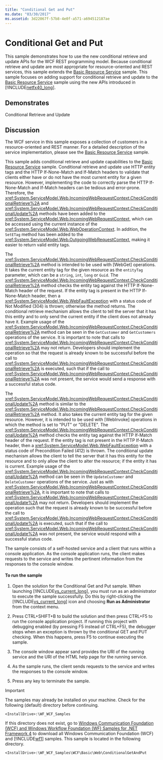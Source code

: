```yaml
---
title: "Conditional Get and Put"
ms.date: "03/30/2017"
ms.assetid: 3d22067f-57b8-4e0f-a571-a694512187ae
---
```

# Conditional Get and Put
This sample demonstrates how to use the new conditional retrieve and update APIs for the WCF REST programming model. Because conditional retrieve and update are most appropriate for resource-oriented and REST services, this sample extends the [Basic Resource Service](../../../../docs/framework/wcf/samples/basic-resource-service.md) sample. This sample focuses on adding support for conditional retrieve and update to the [Basic Resource Service](../../../../docs/framework/wcf/samples/basic-resource-service.md) sample using the new APIs introduced in [!INCLUDE[netfx40_long](../../../../includes/netfx40-long-md.md)].  
  
## Demonstrates  
 Conditional Retrieve and Update  
  
## Discussion  
 The WCF service in this sample exposes a collection of customers in a resource-oriented and REST manner. For a detailed description of the service implementation, please see the [Basic Resource Service](../../../../docs/framework/wcf/samples/basic-resource-service.md) sample.  
  
 This sample adds conditional retrieve and update capabilities to the [Basic Resource Service](../../../../docs/framework/wcf/samples/basic-resource-service.md) sample. Conditional retrieve and update use HTTP entity tags and the HTTP If-None-Match and If-Match headers to validate that clients either have or do not have the most current entity for a given resource. However, implementing the code to correctly parse the HTTP If-None-Match and If-Match headers can be tedious and error-prone. Therefore, the <xref:System.ServiceModel.Web.IncomingWebRequestContext.CheckConditionalRetrieve%2A> and <xref:System.ServiceModel.Web.IncomingWebRequestContext.CheckConditionalUpdate%2A> methods have been added to the <xref:System.ServiceModel.Web.IncomingWebRequestContext>, which can be accessed using the current instance of the <xref:System.ServiceModel.Web.WebOperationContext>. In addition, the `SetETag` method has been added to the <xref:System.ServiceModel.Web.OutgoingWebRequestContext>, making it easier to return valid entity tags.  
  
 The <xref:System.ServiceModel.Web.IncomingWebRequestContext.CheckConditionalRetrieve%2A> method is intended to be used with [WebGet] operations. It takes the current entity tag for the given resource as the `entityTag` parameter, which can be a `string`, `int`, `long` or `Guid`. The <xref:System.ServiceModel.Web.IncomingWebRequestContext.CheckConditionalRetrieve%2A> method checks the entity tag against the HTTP If-None-Match header of the request. If the entity tag is present in the HTTP If-None-Match header, then a <xref:System.ServiceModel.Web.WebFaultException> with a status code of Not Modified (304) is thrown; otherwise the method returns. The conditional retrieve mechanism allows the client to tell the server that it has this entity and to only send the current entity if the client does not already have it. Example usage of the <xref:System.ServiceModel.Web.IncomingWebRequestContext.CheckConditionalRetrieve%2A> method can be seen in the `GetCustomer` and `GetCustomers` operations of the service. It is important to note that calls to <xref:System.ServiceModel.Web.IncomingWebRequestContext.CheckConditionalRetrieve%2A> may not return. Developers should implement the operation so that the request is already known to be successful before the call to <xref:System.ServiceModel.Web.IncomingWebRequestContext.CheckConditionalRetrieve%2A> is executed, such that if the call to <xref:System.ServiceModel.Web.IncomingWebRequestContext.CheckConditionalRetrieve%2A> was not present, the service would send a response with a successful status code.  
  
 The <xref:System.ServiceModel.Web.IncomingWebRequestContext.CheckConditionalUpdate%2A> method is similar to the <xref:System.ServiceModel.Web.IncomingWebRequestContext.CheckConditionalRetrieve%2A> method. It also takes the current entity tag for the given resource. However, it is intended to be used with [WebInvoke] operations in which the method is set to "PUT" or "DELETE". The <xref:System.ServiceModel.Web.IncomingWebRequestContext.CheckConditionalUpdate%2A> method checks the entity tag against the HTTP If-Match header of the request. If the entity tag is not present in the HTTP If-Match header, then a <xref:System.ServiceModel.Web.WebFaultException> with a status code of Precondition Failed (412) is thrown. The conditional update mechanism allows the client to tell the server that it has this entity for the resource and to only allow the client to alter the resource; if the entity it has is current. Example usage of the <xref:System.ServiceModel.Web.IncomingWebRequestContext.CheckConditionalUpdate%2A> method can be seen in the `UpdateCustomer` and `DeleteCustomer` operations of the service. Just as with <xref:System.ServiceModel.Web.IncomingWebRequestContext.CheckConditionalRetrieve%2A>, it is important to note that calls to <xref:System.ServiceModel.Web.IncomingWebRequestContext.CheckConditionalUpdate%2A> may not return. Developers should implement the operation such that the request is already known to be successful before the call to <xref:System.ServiceModel.Web.IncomingWebRequestContext.CheckConditionalUpdate%2A> is executed, such that if the call to <xref:System.ServiceModel.Web.IncomingWebRequestContext.CheckConditionalUpdate%2A> was not present, the service would respond with a successful status code.  
  
 The sample consists of a self-hosted service and a client that runs within a console application. As the console application runs, the client makes requests to the service and writes the pertinent information from the responses to the console window.  
  
#### To run the sample  
  
1. Open the solution for the Conditional Get and Put sample. When launching [!INCLUDE[vs_current_long](../../../../includes/vs-current-long-md.md)], you must run as an administrator to execute the sample successfully. Do this by right-clicking the [!INCLUDE[vs_current_long](../../../../includes/vs-current-long-md.md)] icon and choosing **Run as Administrator** from the context menu.  
  
2. Press CTRL+SHIFT+B to build the solution and then press CTRL+F5 to run the console application project. If running this project with debugging enabled (by pressing F5 instead of CTRL+F5), the debugger stops when an exception is thrown by the conditional GET and PUT checking. When this happens, press F5 to continue executing the sample.  
  
3. The console window appear sand provides the URI of the running service and the URI of the HTML help page for the running service.  
  
4. As the sample runs, the client sends requests to the service and writes the responses to the console window.  
  
5. Press any key to terminate the sample.  
  
> [!IMPORTANT]
>  The samples may already be installed on your machine. Check for the following (default) directory before continuing.  
> 
>  `<InstallDrive>:\WF_WCF_Samples`  
> 
>  If this directory does not exist, go to [Windows Communication Foundation (WCF) and Windows Workflow Foundation (WF) Samples for .NET Framework 4](http://go.microsoft.com/fwlink/?LinkId=150780) to download all Windows Communication Foundation (WCF) and [!INCLUDE[wf1](../../../../includes/wf1-md.md)] samples. This sample is located in the following directory.  
> 
>  `<InstallDrive>:\WF_WCF_Samples\WCF\Basic\Web\ConditionalGetAndPut`
